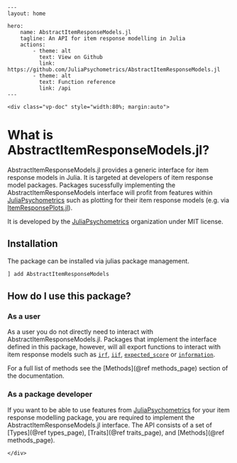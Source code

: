 ```@raw html
---
layout: home

hero:
    name: AbstractItemResponseModels.jl
    tagline: An API for item response modelling in Julia
    actions:
        - theme: alt
          text: View on Github
          link: https://github.com/JuliaPsychometrics/AbstractItemResponseModels.jl  
        - theme: alt
          text: Function reference
          link: /api
---
```

```@raw html
<div class="vp-doc" style="width:80%; margin:auto">
```

# What is AbstractItemResponseModels.jl?
AbstractItemResponseModels.jl provides a generic interface for item response models in Julia. 
It is targeted at developers of item response model packages. 
Packages sucessfully implementing the AbstractItemResponseModels interface will profit from features within [JuliaPsychometrics](https://github.com/JuliaPsychometrics/) such as plotting for their item response models (e.g. via [ItemResponsePlots.jl](https://github.com/JuliaPsychometrics/ItemResponsePlots.jl)).

It is developed by the [JuliaPsychometrics](https://github.com/juliapsychometrics) organization under MIT license. 

## Installation 
The package can be installed via julias package management. 

```julia
] add AbstractItemResponseModels
```

## How do I use this package?
### As a user
As a user you do not directly need to interact with AbstractItemResponseModels.jl. 
Packages that implement the interface defined in this package, however, will all export functions to interact with item response models such as [`irf`](@ref), [`iif`](@ref), [`expected_score`](@ref) or [`information`](@ref). 

For a full list of methods see the [Methods](@ref methods_page) section of the documentation.

### As a package developer
If you want to be able to use features from [JuliaPsychometrics](https://github.com/JuliaPsychometrics/) for your item response modelling package, you are required to implement the AbstractItemResponseModels.jl interface. The API consists of a set of [Types](@ref types_page), [Traits](@ref traits_page), and [Methods](@ref methods_page). 

```@raw html
</div>
```

